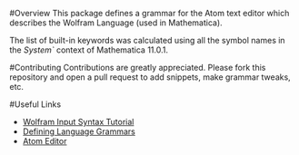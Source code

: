 #Overview
This package defines a grammar for the Atom text editor which describes the Wolfram Language (used in Mathematica).

The list of built-in keywords was calculated using all the symbol names in the *System`* context of Mathematica 11.0.1.

#Contributing
Contributions are greatly appreciated. Please fork this repository and open a pull request to add snippets, make grammar
tweaks, etc.

#Useful Links
- [Wolfram Input Syntax Tutorial](http://reference.wolfram.com/language/tutorial/InputSyntax.html)
- [Defining Language Grammars](http://manual.macromates.com/en/language_grammars.html)
- [Atom Editor](http://atom.io)
